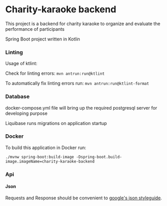 # Charity-karaoke backend

This project is a backend for charity karaoke to organize and evaluate the performance of participants

Spring Boot project written in Kotlin

### Linting 

Usage of ktlint: 

Check for linting errors: `mvn antrun:run@ktlint`

To automatically fix linting errors run: `mvn antrun:run@ktlint-format`

### Database

docker-compose.yml file will bring up the required postgresql server for developing purpose

Liquibase runs migrations on application startup
 
### Docker

To build this application in Docker run:

`./mvnw spring-boot:build-image -Dspring-boot.build-image.imageName=charity-karaoke-backend` 

### Api

#### Json

Requests and Response should be convenient to [google's json styleguide](https://google.github.io/styleguide/jsoncstyleguide.xml).
